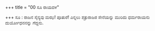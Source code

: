 +++
title = "00 ಸೂ ರಾಯದಳ"

+++
ಸೂ : ರಾಜನ ಸೈನ್ಯವು ಮಝ! ಪೂತುರೆ! ಎನ್ನಲು ಶತ್ರುರಾಜರ ಸೇನೆಯನ್ನು ಮುರಿದು  ಧರ್ಮರಾಯನು ದುರ್ಯೋಧನನನ್ನು ಗೆದ್ದನು.